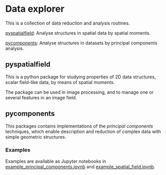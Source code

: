 

# Data explorer

This is a collection of data reduction and analysis routines.  

[pyspatialfield](#pyspatialfield): Analyse structures in spatial data by spatial moments.

[pycomponents](#pycomponents): Analyse structures in datasets by principal components analysis.


## pyspatialfield

This is a python package for studying properties of 2D data structures, scalar field-like data, by means of spatial moments.

The package can be used in image processing, and to manage one or several features in an image field.


## pycomponents

This packages contains implementations of the *principal components* techniques, which enable description and reduction of complex data with simple geometric structures.   

### Examples

Examples are available as Jupyter notebooks in [example_principal_components.ipynb](example_principal_components.ipynb) and [example_spatial_field.ipynb](example_spatial_field.ipynb). 
 
